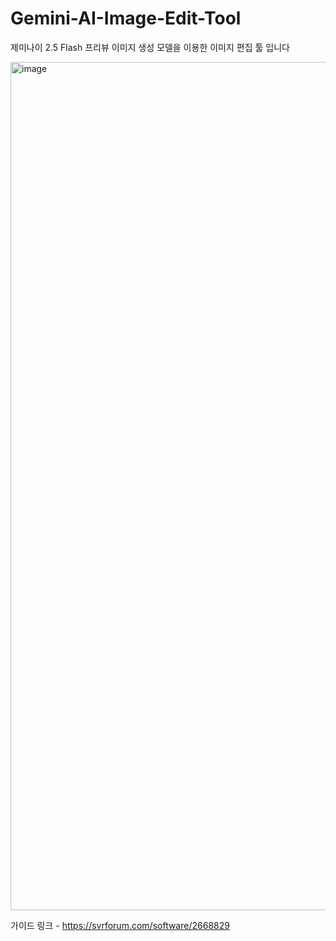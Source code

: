 # Gemini-AI-Image-Edit-Tool
제미나이 2.5 Flash 프리뷰 이미지 생성 모델을 이용한 이미지 편집 툴 입니다

<img width="1146" height="1357" alt="image" src="https://github.com/user-attachments/assets/9be73a40-dc91-48af-b684-abca100da076" />

가이드 링크 - https://svrforum.com/software/2668829
